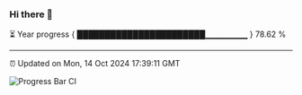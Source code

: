 ### Hi there 👋

⏳ Year progress { ███████████████████████▁▁▁▁▁▁▁ } 78.62 %

---

⏰ Updated on Mon, 14 Oct 2024 17:39:11 GMT

![Progress Bar CI](https://github.com/IshwaranRudhara/GIT-ACTION/workflows/Progress%20Bar%20CI/badge.svg)
